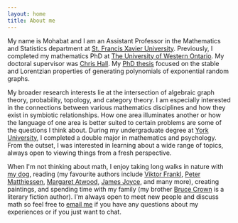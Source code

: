 ```yaml
---
layout: home
title: About me
---
```


My name is Mohabat and I am an Assistant Professor in the Mathematics and Statistics department at [St. Francis Xavier University](https://www.stfx.ca/programs-courses/programs/math-statistics). Previously, I completed my mathematics PhD at [The University of Western Ontario](https://www.math.uwo.ca). My doctoral supervisor was [Chris Hall](https://www.math.uwo.ca/faculty/hall/). My [PhD thesis](https://ir.lib.uwo.ca/etd/9519/) focused on the stable and Lorentzian properties of generating polynomials of exponential random graphs. 

My broader research interests lie at the intersection of algebraic graph theory, probability, topology, and category theory. I am especially interested in the connections between various mathematics disciplines and how they exist in symbiotic relationships. How one area illuminates another or how the language of one area is better suited to certain problems are some of the questions I think about. During my undergraduate degree at [York University](https://www.yorku.ca/), I completed a double major in mathematics and psychology. From the outset, I was interested in learning about a wide range of topics, always open to viewing things from a fresh perspective. 

When I'm not thinking about math, I enjoy taking long walks in nature with [my dog](https://www.instagram.com/woodytheluckylab/), reading (my favourite authors include [Viktor Frankl](https://en.wikipedia.org/wiki/Viktor_Frankl), [Peter Matthiessen](https://en.wikipedia.org/wiki/Peter_Matthiessen), [Margaret Atwood](http://margaretatwood.ca/), [James Joyce](https://en.wikipedia.org/wiki/James_Joyce), and many more), creating paintings, and spending time with my family (my brother [Bruce Crown](https://www.brucecrown.ca) is a literary fiction author). I'm always open to meet new people and discuss math so feel free to [email me](mailto:contact@mohabatmath.ca) if you have any questions about my experiences or if you just want to chat.

